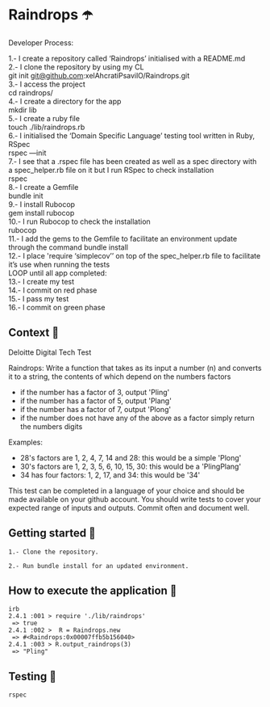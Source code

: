 # Raindrops ☂️

Developer Process:

1.- I create a repository called ‘Raindrops’ initialised with a README.md  
2.- I clone the repository by using my CL  
git init git@github.com:xelAhcratiPsavilO/Raindrops.git  
3.- I access the project  
cd raindrops/  
4.- I create a directory for the app  
mkdir lib  
5.- I create a ruby file  
touch ./lib/raindrops.rb  
6.- I initialised the ‘Domain Specific Language’ testing tool written in Ruby, RSpec  
rspec —init  
7.- I see that a .rspec file has been created as well as a spec directory with a spec_helper.rb file on it but I run RSpec to check installation  
rspec  
8.-  I create a Gemfile  
bundle init  
9.- I install Rubocop  
gem install rubocop  
10.- I run Rubocop to check the installation  
rubocop  
11.- I add the gems to the Gemfile to facilitate an environment update through the command bundle install  
12.- I place 'require ‘simplecov’’ on top of the spec_helper.rb file to facilitate it’s use when running the tests  
LOOP until all app completed:  
13.- I create my test  
14.- I commit on red phase  
15.- I pass my test  
16.- I commit on green phase  

## Context 📝

Deloitte Digital Tech Test

Raindrops:
Write a function that takes as its input a number (n) and converts it to a string, the contents of which depend on the numbers factors

- if the number has a factor of 3, output 'Pling'
- if the number has a factor of 5, output 'Plang'
- if the number has a factor of 7, output 'Plong'
- if the number does not have any of the above as a factor simply return the numbers digits

Examples:
- 28's factors are 1, 2, 4, 7, 14 and 28: this would be a simple 'Plong'
- 30's factors are 1, 2, 3, 5, 6, 10, 15, 30: this would be a 'PlingPlang'
- 34 has four factors: 1, 2, 17, and 34: this would be '34'

This test can be completed in a language of your choice and should be made available on your github account. You should write tests to cover your expected range of inputs and outputs. Commit often and document well.


## Getting started 🚴

```
1.- Clone the repository.

2.- Run bundle install for an updated environment.
```

## How to execute the application 🎱
```
irb
2.4.1 :001 > require './lib/raindrops'
 => true
2.4.1 :002 >  R = Raindrops.new
 => #<Raindrops:0x00007ffb5b156040>
2.4.1 :003 > R.output_raindrops(3)
 => "Pling" 
```

## Testing 🔎
```
rspec
```


